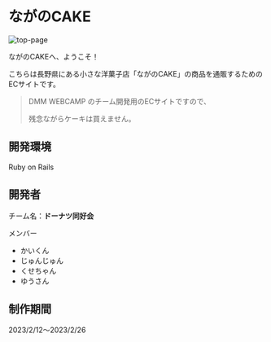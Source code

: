 # ながのCAKE

![top-page](https://user-images.githubusercontent.com/121597200/221186761-28be6cde-8a66-4f91-8805-dbf39d546464.png)

ながのCAKEへ、ようこそ！

こちらは長野県にある小さな洋菓子店「ながのCAKE」の商品を通販するためのECサイトです。

> DMM WEBCAMP のチーム開発用のECサイトですので、
>
> 残念ながらケーキは買えません。

## 開発環境
Ruby on Rails

## 開発者
チーム名：**ドーナツ同好会**

メンバー

- かいくん
- じゅんじゅん
- くせちゃん
- ゆうさん


## 制作期間
2023/2/12～2023/2/26
